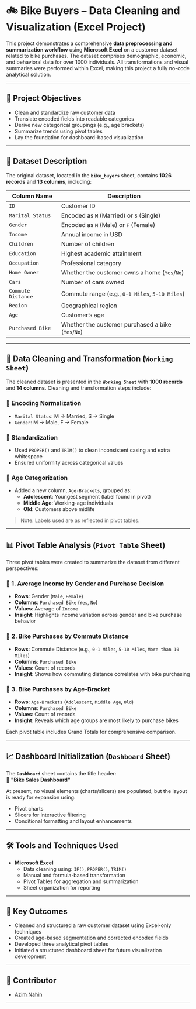 # 🚲 Bike Buyers – Data Cleaning and Visualization (Excel Project)

This project demonstrates a comprehensive **data preprocessing and summarization workflow** using **Microsoft Excel** on a customer dataset related to bike purchases. The dataset comprises demographic, economic, and behavioral data for over 1000 individuals. All transformations and visual summaries were performed within Excel, making this project a fully no-code analytical solution.

---

## 🎯 Project Objectives

- Clean and standardize raw customer data
- Translate encoded fields into readable categories
- Derive new categorical groupings (e.g., age brackets)
- Summarize trends using pivot tables
- Lay the foundation for dashboard-based visualization

---

## 📁 Dataset Description

The original dataset, located in the **`bike_buyers`** sheet, contains **1026 records** and **13 columns**, including:

| Column Name         | Description |
|---------------------|-------------|
| `ID`                | Customer ID |
| `Marital Status`    | Encoded as `M` (Married) or `S` (Single) |
| `Gender`            | Encoded as `M` (Male) or `F` (Female) |
| `Income`            | Annual income in USD |
| `Children`          | Number of children |
| `Education`         | Highest academic attainment |
| `Occupation`        | Professional category |
| `Home Owner`        | Whether the customer owns a home (`Yes`/`No`) |
| `Cars`              | Number of cars owned |
| `Commute Distance`  | Commute range (e.g., `0-1 Miles`, `5-10 Miles`) |
| `Region`            | Geographical region |
| `Age`               | Customer’s age |
| `Purchased Bike`    | Whether the customer purchased a bike (`Yes`/`No`) |

---

## 🧹 Data Cleaning and Transformation (`Working Sheet`)

The cleaned dataset is presented in the **`Working Sheet`** with **1000 records** and **14 columns**. Cleaning and transformation steps include:

### 🔄 Encoding Normalization
- `Marital Status`: M → Married, S → Single  
- `Gender`: M → Male, F → Female

### 🧼 Standardization
- Used `PROPER()` and `TRIM()` to clean inconsistent casing and extra whitespace
- Ensured uniformity across categorical values

### 🧒 Age Categorization
- Added a new column, `Age-Brackets`, grouped as:
  - **Adolescent**: Youngest segment (label found in pivot)
  - **Middle Age**: Working-age individuals
  - **Old**: Customers above midlife

> Note: Labels used are as reflected in pivot tables.

---

## 📊 Pivot Table Analysis (`Pivot Table` Sheet)

Three pivot tables were created to summarize the dataset from different perspectives:

### 📌 1. Average Income by Gender and Purchase Decision
- **Rows**: Gender (`Male`, `Female`)
- **Columns**: `Purchased Bike` (`Yes`, `No`)
- **Values**: Average of `Income`
- **Insight**: Highlights income variation across gender and bike purchase behavior

### 📌 2. Bike Purchases by Commute Distance
- **Rows**: Commute Distance (e.g., `0-1 Miles`, `5-10 Miles`, `More than 10 Miles`)
- **Columns**: `Purchased Bike`
- **Values**: Count of records
- **Insight**: Shows how commuting distance correlates with bike purchasing

### 📌 3. Bike Purchases by Age-Bracket
- **Rows**: `Age-Brackets` (`Adolescent`, `Middle Age`, `Old`)
- **Columns**: `Purchased Bike`
- **Values**: Count of records
- **Insight**: Reveals which age groups are most likely to purchase bikes

Each pivot table includes Grand Totals for comprehensive comparison.

---

## 📈 Dashboard Initialization (`Dashboard` Sheet)

The **`Dashboard`** sheet contains the title header:  
📌 **"Bike Sales Dashboard"**

At present, no visual elements (charts/slicers) are populated, but the layout is ready for expansion using:
- Pivot charts
- Slicers for interactive filtering
- Conditional formatting and layout enhancements

---

## 🛠 Tools and Techniques Used

- **Microsoft Excel**
  - Data cleaning using: `IF()`, `PROPER()`, `TRIM()`
  - Manual and formula-based transformation
  - Pivot Tables for aggregation and summarization
  - Sheet organization for reporting

---

## 📌 Key Outcomes

- Cleaned and structured a raw customer dataset using Excel-only techniques
- Created age-based segmentation and corrected encoded fields
- Developed three analytical pivot tables
- Initiated a structured dashboard sheet for future visualization development

---

## 👤 Contributor
- [Azim Nahin](https://github.com/AzimNahin)
---
